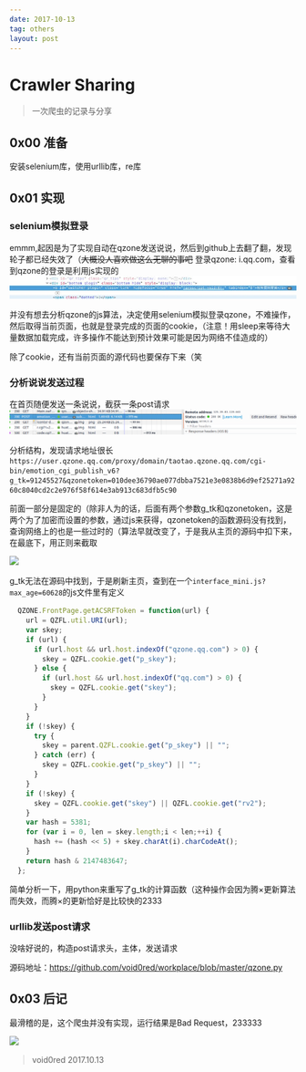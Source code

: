 ```yaml
---
date: 2017-10-13
tag: others
layout: post
---
```


# Crawler Sharing

> 一次爬虫的记录与分享

## 0x00 准备

安装selenium库，使用urllib库，re库

## 0x01 实现
### selenium模拟登录

emmm,起因是为了实现自动在qzone发送说说，然后到github上去翻了翻，发现轮子都已经失效了（~~大概没人喜欢做这么无聊的事吧~~
登录qzone: i.qq.com，查看到qzone的登录是利用js实现的
![](https://raw.githubusercontent.com/void0red/Pictures/master/blog/crawler0.jpg)

并没有想去分析qzone的js算法，决定使用selenium模拟登录qzone，不难操作，然后取得当前页面，也就是登录完成的页面的cookie，（注意！用sleep来等待大量数据加载完成，许多操作不能达到预计效果可能是因为网络不佳造成的）

除了cookie，还有当前页面的源代码也要保存下来（笑

### 分析说说发送过程

在首页随便发送一条说说，截获一条post请求
![](https://raw.githubusercontent.com/void0red/Pictures/master/blog/crawler1.png)

分析结构，发现请求地址很长
```https://user.qzone.qq.com/proxy/domain/taotao.qzone.qq.com/cgi-bin/emotion_cgi_publish_v6?g_tk=91245527&qzonetoken=010dee36790ae077dbba7521e3e0838b6d9ef25271a9260c8040cd2c2e976f58f614e3ab913c683dfb5c90```

前面一部分是固定的（除非人为的话，后面有两个参数g_tk和qzonetoken，这是两个为了加密而设置的参数，通过js来获得，qzonetoken的函数源码没有找到，查询网络上的也是一些过时的（算法早就改变了，于是我从主页的源码中扣下来，在最底下，用正则来截取

![](https://raw.githubusercontent.com/void0red/Pictures/master/blog/crawler2.png)

g_tk无法在源码中找到，于是刷新主页，查到在一个```interface_mini.js?max_age=60628```的js文件里有定义



```  javascript
  QZONE.FrontPage.getACSRFToken = function(url) {
    url = QZFL.util.URI(url);
    var skey;
    if (url) {
      if (url.host && url.host.indexOf("qzone.qq.com") > 0) {
        skey = QZFL.cookie.get("p_skey");
      } else {
        if (url.host && url.host.indexOf("qq.com") > 0) {
          skey = QZFL.cookie.get("skey");
        }
      }
    }
    if (!skey) {
      try {
        skey = parent.QZFL.cookie.get("p_skey") || "";
      } catch (err) {
        skey = QZFL.cookie.get("p_skey") || "";
      }
    }
    if (!skey) {
      skey = QZFL.cookie.get("skey") || QZFL.cookie.get("rv2");
    }
    var hash = 5381;
    for (var i = 0, len = skey.length;i < len;++i) {
      hash += (hash << 5) + skey.charAt(i).charCodeAt();
    }
    return hash & 2147483647;
  };
```


简单分析一下，用python来重写了g_tk的计算函数（这种操作会因为腾×更新算法而失效，而腾×的更新恰好是比较快的2333

### urllib发送post请求

没啥好说的，构造post请求头，主体，发送请求

源码地址：https://github.com/void0red/workplace/blob/master/qzone.py

## 0x03 后记

最滑稽的是，这个爬虫并没有实现，运行结果是Bad Request，233333

![](https://ss0.bdstatic.com/94oJfD_bAAcT8t7mm9GUKT-xh_/timg?image&quality=100&size=b4000_4000&sec=1507889902&di=a4e5b2ce3772d4ddefa4f1cedb486425&src=http://photocdn.sohu.com/20150923/mp33084675_1443015802534_1_th.jpg)



> void0red 2017.10.13